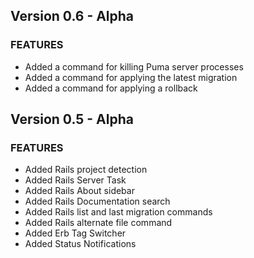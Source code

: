 ## Version 0.6 - Alpha

### FEATURES

-   Added a command for killing Puma server processes
-   Added a command for applying the latest migration
-   Added a command for applying a rollback

## Version 0.5 - Alpha

### FEATURES

-   Added Rails project detection
-   Added Rails Server Task
-   Added Rails About sidebar
-   Added Rails Documentation search
-   Added Rails list and last migration commands
-   Added Rails alternate file command
-   Added Erb Tag Switcher
-   Added Status Notifications
